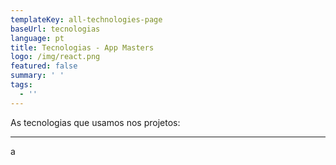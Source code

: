 ```yaml
---
templateKey: all-technologies-page
baseUrl: tecnologias
language: pt
title: Tecnologias - App Masters
logo: /img/react.png
featured: false
summary: ' '
tags:
  - ''
---
```

As tecnologias que usamos nos projetos:

---

a
